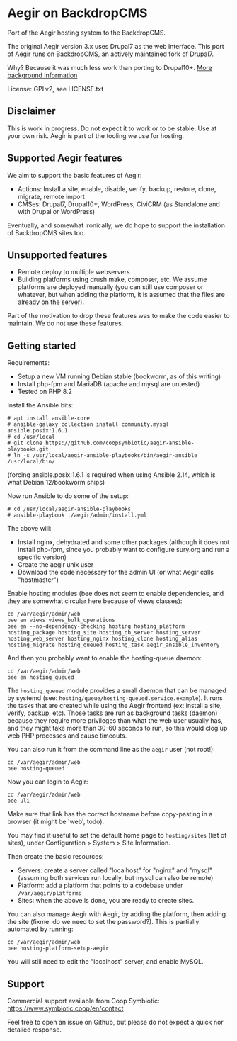 # Aegir on BackdropCMS

Port of the Aegir hosting system to the BackdropCMS.

The original Aegir version 3.x uses Drupal7 as the web interface. This port of
Aegir runs on BackdropCMS, an actively maintained fork of Drupal7.

Why? Because it was much less work than porting to Drupal10+.
[More background information](https://www.bidon.ca/random/2024-10-02-aegir-drupal10-backdrop/)

License: GPLv2, see LICENSE.txt

## Disclaimer

This is work in progress. Do not expect it to work or to be stable.
Use at your own risk. Aegir is part of the tooling we use for hosting.

## Supported Aegir features

We aim to support the basic features of Aegir:

* Actions: Install a site, enable, disable, verify, backup, restore, clone, migrate, remote import
* CMSes: Drupal7, Drupal10+, WordPress, CiviCRM (as Standalone and with Drupal or WordPress)

Eventually, and somewhat ironically, we do hope to support the installation of
BackdropCMS sites too.

## Unsupported features

* Remote deploy to multiple webservers
* Building platforms using drush make, composer, etc. We assume platforms are deployed manually (you can still use composer or whatever, but when adding the platform, it is assumed that the files are already on the server).

Part of the motivation to drop these features was to make the code easier to maintain. We do not use these features.

## Getting started

Requirements:

* Setup a new VM running Debian stable (bookworm, as of this writing)
* Install php-fpm and MariaDB (apache and mysql are untested)
* Tested on PHP 8.2

Install the Ansible bits:

```
# apt install ansible-core
# ansible-galaxy collection install community.mysql ansible.posix:1.6.1
# cd /usr/local
# git clone https://github.com/coopsymbiotic/aegir-ansible-playbooks.git
# ln -s /usr/local/aegir-ansible-playbooks/bin/aegir-ansible /usr/local/bin/
```

(forcing ansible.posix:1.6.1 is required when using Ansible 2.14, which is what Debian 12/bookworm ships)

Now run Ansible to do some of the setup:

```
# cd /usr/local/aegir-ansible-playbooks
# ansible-playbook ./aegir/admin/install.yml
```

The above will:

- Install nginx, dehydrated and some other packages (although it does not install php-fpm, since you probably want to configure sury.org and run a specific version)
- Create the aegir unix user
- Download the code necessary for the admin UI (or what Aegir calls "hostmaster")

Enable hosting modules (bee does not seem to enable dependencies, and they are somewhat circular here because of views classes):

```
cd /var/aegir/admin/web
bee en views views_bulk_operations
bee en --no-dependency-checking hosting hosting_platform hosting_package hosting_site hosting_db_server hosting_server hosting_web_server hosting_nginx hosting_clone hosting_alias hosting_migrate hosting_queued hosting_task aegir_ansible_inventory
```

And then you probably want to enable the hosting-queue daemon:

```
cd /var/aegir/admin/web
bee en hosting_queued
```

The `hosting_queued` module provides a small daemon that can be managed by systemd (see: `hosting/queue/hosting-queued.service.example`). It runs the tasks that are created while using the Aegir frontend (ex: install a site, verify, backup, etc). Those tasks are run as background tasks (daemon) because they require more privileges than what the web user usually has, and they might take more than 30-60 seconds to run, so this would clog up web PHP processes and cause timeouts.

You can also run it from the command line as the `aegir` user (not root!):

```
cd /var/aegir/admin/web
bee hosting-queued
```

Now you can login to Aegir:


```
cd /var/aegir/admin/web
bee uli
```

Make sure that link has the correct hostname before copy-pasting in a browser (it might be 'web', todo).

You may find it useful to set the default home page to `hosting/sites` (list of sites), under Configuration > System > Site Information.

Then create the basic resources:

- Servers: create a server called "localhost" for "nginx" and "mysql" (assuming both services run locally, but mysql can also be remote)
- Platform: add a platform that points to a codebase under `/var/aegir/platforms`
- Sites: when the above is done, you are ready to create sites.

You can also manage Aegir with Aegir, by adding the platform, then adding the site (fixme: do we need to set the password?). This is partially automated by running:

```
cd /var/aegir/admin/web
bee hosting-platform-setup-aegir
```

You will still need to edit the "localhost" server, and enable MySQL.

## Support

Commercial support available from Coop Symbiotic: https://www.symbiotic.coop/en/contact

Feel free to open an issue on Github, but please do not expect a quick nor detailed response.
